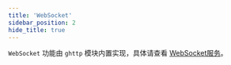```yaml
---
title: 'WebSocket'
sidebar_position: 2
hide_title: true
---
```


`WebSocket` 功能由 `ghttp` 模块内置实现，具体请查看 [WebSocket服务](output/goframe-v2.2-md/WEB服务开发/高级特性/WebSocket服务)。